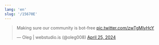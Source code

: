 ```yaml
---
lang: 'en'
slug: '/15670E'
---
```


<blockquote class="twitter-tweet">

<p lang="en" dir="ltr">

Making sure our community is bot-free <a href="https://t.co/zwTgMIyHcY">pic.twitter.com/zwTgMIyHcY</a>

</p>

&mdash; Oleg | webstudio.is (@oleg008) <a href="https://twitter.com/oleg008/status/1783406809656459578?ref_src=twsrc%5Etfw">April 25, 2024</a>

</blockquote>
